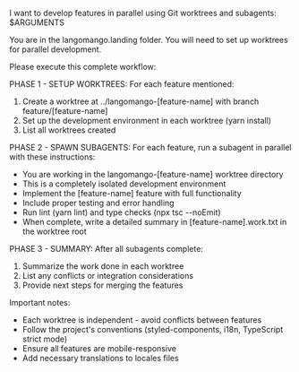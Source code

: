 I want to develop features in parallel using Git worktrees and subagents: $ARGUMENTS

You are in the langomango.landing folder. You will need to set up worktrees for parallel development.

Please execute this complete workflow:

PHASE 1 - SETUP WORKTREES:
For each feature mentioned:
1. Create a worktree at ../langomango-[feature-name] with branch feature/[feature-name]
2. Set up the development environment in each worktree (yarn install)
3. List all worktrees created

PHASE 2 - SPAWN SUBAGENTS:
For each feature, run a subagent in parallel with these instructions:
- You are working in the langomango-[feature-name] worktree directory
- This is a completely isolated development environment
- Implement the [feature-name] feature with full functionality
- Include proper testing and error handling
- Run lint (yarn lint) and type checks (npx tsc --noEmit)
- When complete, write a detailed summary in [feature-name].work.txt in the worktree root

PHASE 3 - SUMMARY:
After all subagents complete:
1. Summarize the work done in each worktree
2. List any conflicts or integration considerations
3. Provide next steps for merging the features

Important notes:
- Each worktree is independent - avoid conflicts between features
- Follow the project's conventions (styled-components, i18n, TypeScript strict mode)
- Ensure all features are mobile-responsive
- Add necessary translations to locales files